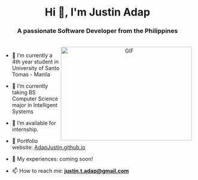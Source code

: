 <h1 align="center">Hi 👋, I'm Justin Adap</h1>
<h3 align="center">A passionate Software Developer from the Philippines</h3>
 <br>
<a target="_blank" align="center">
  <img align="right" top="600" height="250" width="350" alt="GIF" src="https://media.giphy.com/media/SWoSkN6DxTszqIKEqv/giphy.gif">
</a>


- 🔭 I’m currently a 4th year student in University of Santo Tomas - Manila

- 🌱 I’m currently taking BS Computer Science major in Intelligent Systems

- 🤝 I’m available for internship.

- 📝 Portfolio website: <a target="_blank" href="AdapJustin.github.io">AdapJustin.github.io</a>

- 💬 My experiences: coming soon! 

- 📫 How to reach me: **justin.t.adap@gmail.com**
